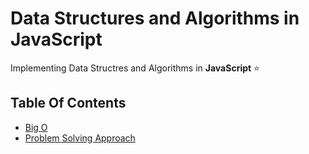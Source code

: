 # **Data Structures and Algorithms in JavaScript**

Implementing Data Structres and Algorithms in **JavaScript** ⭐

## Table Of Contents

* [Big O](https://github.com/ayushbali/JavaScript-DataStructures-and-Algorithms/tree/main/Big%20O)
* [Problem Solving Approach](https://github.com/ayushbali/JavaScript-DataStructures-and-Algorithms/tree/main/Problem%20solving%20tips)


